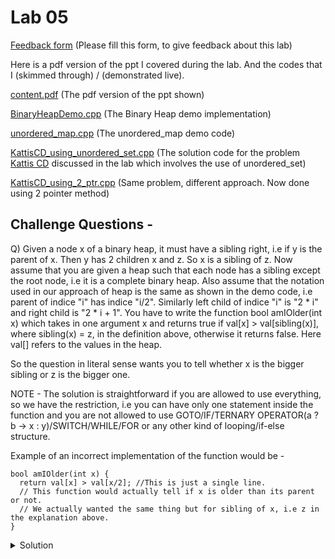 # Lab 05

  [Feedback form](https://docs.google.com/forms/d/e/1FAIpQLScLeIezAu3Bueokx98FzaNraoK_90lxMd6trBRnnNLXKQjojg/viewform?usp=sf_link) (Please fill this form, to give feedback about this lab)

Here is a pdf version of the ppt I covered during the lab. And the codes that I (skimmed through) / (demonstrated live).

  [content.pdf](content.pdf) (The pdf version of the ppt shown)

  [BinaryHeapDemo.cpp](BinaryHeapDemo.cpp) (The Binary Heap demo implementation)

  [unordered_map.cpp](unordered_map.cpp) (The unordered_map demo code)

  [KattisCD_using_unordered_set.cpp](KattisCD_using_unordered_set.cpp) (The solution code for the problem <a href = "https://open.kattis.com/problems/cd">Kattis CD</a> discussed in the lab which involves the use of unordered_set)

  [KattisCD_using_2_ptr.cpp](KattisCD_using_2_ptr.cpp) (Same problem, different approach. Now done using 2 pointer method)

## Challenge Questions -

Q) Given a node x of a binary heap, it must have a sibling right, i.e if y is the parent of x. Then y has 2 children x and z. So x is a sibling of z. Now assume that you are given a heap such that each node has a sibling except the root node, i.e it is a complete binary heap. Also assume that the notation used in our approach of heap is the same as shown in the demo code, i.e parent of indice "i" has indice "i/2". Similarly left child of indice "i" is "2 * i" and right child is "2 * i + 1". You have to write the function bool amIOlder(int x) which takes in one argument x and returns true if val[x] > val[sibling(x)], where sibling(x) = z, in the definition above, otherwise it returns false. Here val[] refers to the values in the heap.

So the question in literal sense wants you to tell whether x is the bigger sibling or z is the bigger one.

NOTE - The solution is straightforward if you are allowed to use everything, so we have the restriction, i.e you can have only one statement inside the function and you are not allowed to use GOTO/IF/TERNARY OPERATOR(a ? b -> x : y)/SWITCH/WHILE/FOR or any other kind of looping/if-else structure.

Example of an incorrect implementation of the function would be -
~~~~
bool amIOlder(int x) {
  return val[x] > val[x/2]; //This is just a single line.
  // This function would actually tell if x is older than its parent or not.
  // We actually wanted the same thing but for sibling of x, i.e z in the explanation above.
}
~~~~

<details>
  <summary>Solution</summary>
  The answer is just return val[x] > val[x^1], where ^ is the xor operator. Observe that when x is even, it will just make it x + 1, and when x is odd it will make it x - 1, so basically x^1 will always be the sibling of x. It is a handy trick on many codes that you would write where you make a heap / segment tree / any other static binary strucutre using an array since this is pretty fast on the compiler level and good optimisation to know of.
</details>
